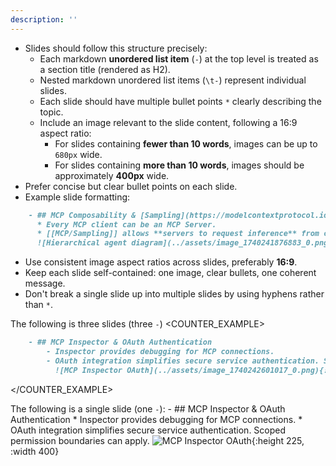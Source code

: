 ```yaml
---
description: ''
---
```

- Slides should follow this structure precisely:
	- Each markdown **unordered list item** (`-`) at the top level is treated as a section title (rendered as H2).
	- Nested markdown unordered list items (`\t-`) represent individual slides. 
	- Each slide should have multiple bullet points `*` clearly describing the topic.
	- Include an image relevant to the slide content, following a 16:9 aspect ratio:
		- For slides containing **fewer than 10 words**, images can be up to `680px` wide.
		- For slides containing **more than 10 words**, images should be approximately **400px** wide.
- Prefer concise but clear bullet points on each slide. 
- Example slide formatting:

~~~markdown
	- ## MCP Composability & [Sampling](https://modelcontextprotocol.io/docs/concepts/sampling)
	  * Every MCP client can be an MCP Server.
	  * [[MCP/Sampling]] allows **servers to request inference** from clients, ensuring **control of privacy and cost**.
	  ![Hierarchical agent diagram](../assets/image_1740241876883_0.png){:height 225, :width 400}
~~~

- Use consistent image aspect ratios across slides, preferably **16:9**.
- Keep each slide self-contained: one image, clear bullets, one coherent message.
- Don't break a single slide up into multiple slides by using hyphens rather than `*`. 

The following is three slides (three `-`)
<COUNTER_EXAMPLE>
```markdown
	- ## MCP Inspector & OAuth Authentication
		- Inspector provides debugging for MCP connections.
		- OAuth integration simplifies secure service authentication. Scoped permission boundaries can apply.
		  ![MCP Inspector OAuth](../assets/image_1740242601017_0.png){:height 225, :width 400}
```
</COUNTER_EXAMPLE>

The following is a single slide (one `-`):
<EXAMPLE>
	- ## MCP Inspector & OAuth Authentication
	  * Inspector provides debugging for MCP connections.
	  * OAuth integration simplifies secure service authentication. Scoped permission boundaries can apply.
	  ![MCP Inspector OAuth](../assets/image_1740242601017_0.png){:height 225, :width 400}
</EXAMPLE>
